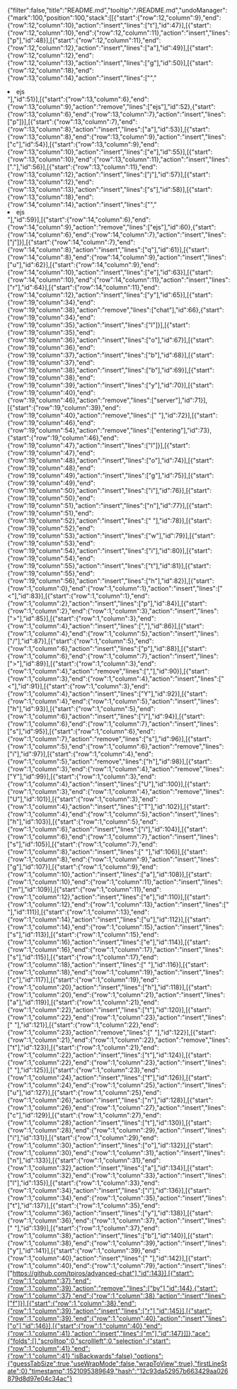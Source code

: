 {"filter":false,"title":"README.md","tooltip":"/README.md","undoManager":{"mark":100,"position":100,"stack":[[{"start":{"row":12,"column":9},"end":{"row":12,"column":10},"action":"insert","lines":["t"],"id":47}],[{"start":{"row":12,"column":10},"end":{"row":12,"column":11},"action":"insert","lines":["p"],"id":48}],[{"start":{"row":12,"column":11},"end":{"row":12,"column":12},"action":"insert","lines":["a"],"id":49}],[{"start":{"row":12,"column":12},"end":{"row":12,"column":13},"action":"insert","lines":["g"],"id":50}],[{"start":{"row":12,"column":18},"end":{"row":13,"column":14},"action":"insert","lines":["","  <li>ejs</li>"],"id":51}],[{"start":{"row":13,"column":6},"end":{"row":13,"column":9},"action":"remove","lines":["ejs"],"id":52},{"start":{"row":13,"column":6},"end":{"row":13,"column":7},"action":"insert","lines":["p"]}],[{"start":{"row":13,"column":7},"end":{"row":13,"column":8},"action":"insert","lines":["a"],"id":53}],[{"start":{"row":13,"column":8},"end":{"row":13,"column":9},"action":"insert","lines":["c"],"id":54}],[{"start":{"row":13,"column":9},"end":{"row":13,"column":10},"action":"insert","lines":["e"],"id":55}],[{"start":{"row":13,"column":10},"end":{"row":13,"column":11},"action":"insert","lines":["."],"id":56}],[{"start":{"row":13,"column":11},"end":{"row":13,"column":12},"action":"insert","lines":["j"],"id":57}],[{"start":{"row":13,"column":12},"end":{"row":13,"column":13},"action":"insert","lines":["s"],"id":58}],[{"start":{"row":13,"column":18},"end":{"row":14,"column":14},"action":"insert","lines":["","  <li>ejs</li>"],"id":59}],[{"start":{"row":14,"column":6},"end":{"row":14,"column":9},"action":"remove","lines":["ejs"],"id":60},{"start":{"row":14,"column":6},"end":{"row":14,"column":7},"action":"insert","lines":["j"]}],[{"start":{"row":14,"column":7},"end":{"row":14,"column":8},"action":"insert","lines":["q"],"id":61}],[{"start":{"row":14,"column":8},"end":{"row":14,"column":9},"action":"insert","lines":["u"],"id":62}],[{"start":{"row":14,"column":9},"end":{"row":14,"column":10},"action":"insert","lines":["e"],"id":63}],[{"start":{"row":14,"column":10},"end":{"row":14,"column":11},"action":"insert","lines":["r"],"id":64}],[{"start":{"row":14,"column":11},"end":{"row":14,"column":12},"action":"insert","lines":["y"],"id":65}],[{"start":{"row":19,"column":34},"end":{"row":19,"column":38},"action":"remove","lines":["chat"],"id":66},{"start":{"row":19,"column":34},"end":{"row":19,"column":35},"action":"insert","lines":["l"]}],[{"start":{"row":19,"column":35},"end":{"row":19,"column":36},"action":"insert","lines":["o"],"id":67}],[{"start":{"row":19,"column":36},"end":{"row":19,"column":37},"action":"insert","lines":["b"],"id":68}],[{"start":{"row":19,"column":37},"end":{"row":19,"column":38},"action":"insert","lines":["b"],"id":69}],[{"start":{"row":19,"column":38},"end":{"row":19,"column":39},"action":"insert","lines":["y"],"id":70}],[{"start":{"row":19,"column":40},"end":{"row":19,"column":46},"action":"remove","lines":["server"],"id":71}],[{"start":{"row":19,"column":39},"end":{"row":19,"column":40},"action":"remove","lines":[" "],"id":72}],[{"start":{"row":19,"column":46},"end":{"row":19,"column":54},"action":"remove","lines":["entering"],"id":73},{"start":{"row":19,"column":46},"end":{"row":19,"column":47},"action":"insert","lines":["l"]}],[{"start":{"row":19,"column":47},"end":{"row":19,"column":48},"action":"insert","lines":["o"],"id":74}],[{"start":{"row":19,"column":48},"end":{"row":19,"column":49},"action":"insert","lines":["g"],"id":75}],[{"start":{"row":19,"column":49},"end":{"row":19,"column":50},"action":"insert","lines":["i"],"id":76}],[{"start":{"row":19,"column":50},"end":{"row":19,"column":51},"action":"insert","lines":["n"],"id":77}],[{"start":{"row":19,"column":51},"end":{"row":19,"column":52},"action":"insert","lines":[" "],"id":78}],[{"start":{"row":19,"column":52},"end":{"row":19,"column":53},"action":"insert","lines":["w"],"id":79}],[{"start":{"row":19,"column":53},"end":{"row":19,"column":54},"action":"insert","lines":["i"],"id":80}],[{"start":{"row":19,"column":54},"end":{"row":19,"column":55},"action":"insert","lines":["t"],"id":81}],[{"start":{"row":19,"column":55},"end":{"row":19,"column":56},"action":"insert","lines":["h"],"id":82}],[{"start":{"row":1,"column":0},"end":{"row":1,"column":1},"action":"insert","lines":["<"],"id":83}],[{"start":{"row":1,"column":1},"end":{"row":1,"column":2},"action":"insert","lines":["p"],"id":84}],[{"start":{"row":1,"column":2},"end":{"row":1,"column":3},"action":"insert","lines":[">"],"id":85}],[{"start":{"row":1,"column":3},"end":{"row":1,"column":4},"action":"insert","lines":[","],"id":86}],[{"start":{"row":1,"column":4},"end":{"row":1,"column":5},"action":"insert","lines":["/"],"id":87}],[{"start":{"row":1,"column":5},"end":{"row":1,"column":6},"action":"insert","lines":["p"],"id":88}],[{"start":{"row":1,"column":6},"end":{"row":1,"column":7},"action":"insert","lines":[">"],"id":89}],[{"start":{"row":1,"column":3},"end":{"row":1,"column":4},"action":"remove","lines":[","],"id":90}],[{"start":{"row":1,"column":3},"end":{"row":1,"column":4},"action":"insert","lines":["<"],"id":91}],[{"start":{"row":1,"column":3},"end":{"row":1,"column":4},"action":"insert","lines":["Y"],"id":92}],[{"start":{"row":1,"column":4},"end":{"row":1,"column":5},"action":"insert","lines":["h"],"id":93}],[{"start":{"row":1,"column":5},"end":{"row":1,"column":6},"action":"insert","lines":["i"],"id":94}],[{"start":{"row":1,"column":6},"end":{"row":1,"column":7},"action":"insert","lines":["s"],"id":95}],[{"start":{"row":1,"column":6},"end":{"row":1,"column":7},"action":"remove","lines":["s"],"id":96}],[{"start":{"row":1,"column":5},"end":{"row":1,"column":6},"action":"remove","lines":["i"],"id":97}],[{"start":{"row":1,"column":4},"end":{"row":1,"column":5},"action":"remove","lines":["h"],"id":98}],[{"start":{"row":1,"column":3},"end":{"row":1,"column":4},"action":"remove","lines":["Y"],"id":99}],[{"start":{"row":1,"column":3},"end":{"row":1,"column":4},"action":"insert","lines":["U"],"id":100}],[{"start":{"row":1,"column":3},"end":{"row":1,"column":4},"action":"remove","lines":["U"],"id":101}],[{"start":{"row":1,"column":3},"end":{"row":1,"column":4},"action":"insert","lines":["T"],"id":102}],[{"start":{"row":1,"column":4},"end":{"row":1,"column":5},"action":"insert","lines":["h"],"id":103}],[{"start":{"row":1,"column":5},"end":{"row":1,"column":6},"action":"insert","lines":["i"],"id":104}],[{"start":{"row":1,"column":6},"end":{"row":1,"column":7},"action":"insert","lines":["s"],"id":105}],[{"start":{"row":1,"column":7},"end":{"row":1,"column":8},"action":"insert","lines":[" "],"id":106}],[{"start":{"row":1,"column":8},"end":{"row":1,"column":9},"action":"insert","lines":["g"],"id":107}],[{"start":{"row":1,"column":9},"end":{"row":1,"column":10},"action":"insert","lines":["a"],"id":108}],[{"start":{"row":1,"column":10},"end":{"row":1,"column":11},"action":"insert","lines":["m"],"id":109}],[{"start":{"row":1,"column":11},"end":{"row":1,"column":12},"action":"insert","lines":["e"],"id":110}],[{"start":{"row":1,"column":12},"end":{"row":1,"column":13},"action":"insert","lines":[" "],"id":111}],[{"start":{"row":1,"column":13},"end":{"row":1,"column":14},"action":"insert","lines":["u"],"id":112}],[{"start":{"row":1,"column":14},"end":{"row":1,"column":15},"action":"insert","lines":["s"],"id":113}],[{"start":{"row":1,"column":15},"end":{"row":1,"column":16},"action":"insert","lines":["e"],"id":114}],[{"start":{"row":1,"column":16},"end":{"row":1,"column":17},"action":"insert","lines":["s"],"id":115}],[{"start":{"row":1,"column":17},"end":{"row":1,"column":18},"action":"insert","lines":[" "],"id":116}],[{"start":{"row":1,"column":18},"end":{"row":1,"column":19},"action":"insert","lines":["c"],"id":117}],[{"start":{"row":1,"column":19},"end":{"row":1,"column":20},"action":"insert","lines":["h"],"id":118}],[{"start":{"row":1,"column":20},"end":{"row":1,"column":21},"action":"insert","lines":["a"],"id":119}],[{"start":{"row":1,"column":21},"end":{"row":1,"column":22},"action":"insert","lines":["t"],"id":120}],[{"start":{"row":1,"column":22},"end":{"row":1,"column":23},"action":"insert","lines":[" "],"id":121}],[{"start":{"row":1,"column":22},"end":{"row":1,"column":23},"action":"remove","lines":[" "],"id":122}],[{"start":{"row":1,"column":21},"end":{"row":1,"column":22},"action":"remove","lines":["t"],"id":123}],[{"start":{"row":1,"column":21},"end":{"row":1,"column":22},"action":"insert","lines":["t"],"id":124}],[{"start":{"row":1,"column":22},"end":{"row":1,"column":23},"action":"insert","lines":[" "],"id":125}],[{"start":{"row":1,"column":23},"end":{"row":1,"column":24},"action":"insert","lines":["f"],"id":126}],[{"start":{"row":1,"column":24},"end":{"row":1,"column":25},"action":"insert","lines":["u"],"id":127}],[{"start":{"row":1,"column":25},"end":{"row":1,"column":26},"action":"insert","lines":["n"],"id":128}],[{"start":{"row":1,"column":26},"end":{"row":1,"column":27},"action":"insert","lines":["c"],"id":129}],[{"start":{"row":1,"column":27},"end":{"row":1,"column":28},"action":"insert","lines":["t"],"id":130}],[{"start":{"row":1,"column":28},"end":{"row":1,"column":29},"action":"insert","lines":["i"],"id":131}],[{"start":{"row":1,"column":29},"end":{"row":1,"column":30},"action":"insert","lines":["o"],"id":132}],[{"start":{"row":1,"column":30},"end":{"row":1,"column":31},"action":"insert","lines":["n"],"id":133}],[{"start":{"row":1,"column":31},"end":{"row":1,"column":32},"action":"insert","lines":["a"],"id":134}],[{"start":{"row":1,"column":32},"end":{"row":1,"column":33},"action":"insert","lines":["l"],"id":135}],[{"start":{"row":1,"column":33},"end":{"row":1,"column":34},"action":"insert","lines":["i"],"id":136}],[{"start":{"row":1,"column":34},"end":{"row":1,"column":35},"action":"insert","lines":["t"],"id":137}],[{"start":{"row":1,"column":35},"end":{"row":1,"column":36},"action":"insert","lines":["y"],"id":138}],[{"start":{"row":1,"column":36},"end":{"row":1,"column":37},"action":"insert","lines":[" "],"id":139}],[{"start":{"row":1,"column":37},"end":{"row":1,"column":38},"action":"insert","lines":["b"],"id":140}],[{"start":{"row":1,"column":38},"end":{"row":1,"column":39},"action":"insert","lines":["y"],"id":141}],[{"start":{"row":1,"column":39},"end":{"row":1,"column":40},"action":"insert","lines":[" "],"id":142}],[{"start":{"row":1,"column":40},"end":{"row":1,"column":79},"action":"insert","lines":["https://github.com/tpiros/advanced-chat"],"id":143}],[{"start":{"row":1,"column":37},"end":{"row":1,"column":39},"action":"remove","lines":["by"],"id":144},{"start":{"row":1,"column":37},"end":{"row":1,"column":38},"action":"insert","lines":["f"]}],[{"start":{"row":1,"column":38},"end":{"row":1,"column":39},"action":"insert","lines":["r"],"id":145}],[{"start":{"row":1,"column":39},"end":{"row":1,"column":40},"action":"insert","lines":["o"],"id":146}],[{"start":{"row":1,"column":40},"end":{"row":1,"column":41},"action":"insert","lines":["m"],"id":147}]]},"ace":{"folds":[],"scrolltop":0,"scrollleft":0,"selection":{"start":{"row":1,"column":41},"end":{"row":1,"column":41},"isBackwards":false},"options":{"guessTabSize":true,"useWrapMode":false,"wrapToView":true},"firstLineState":0},"timestamp":1521095389649,"hash":"12c93da52957b663429aa026879d8d97e04c34ac"}